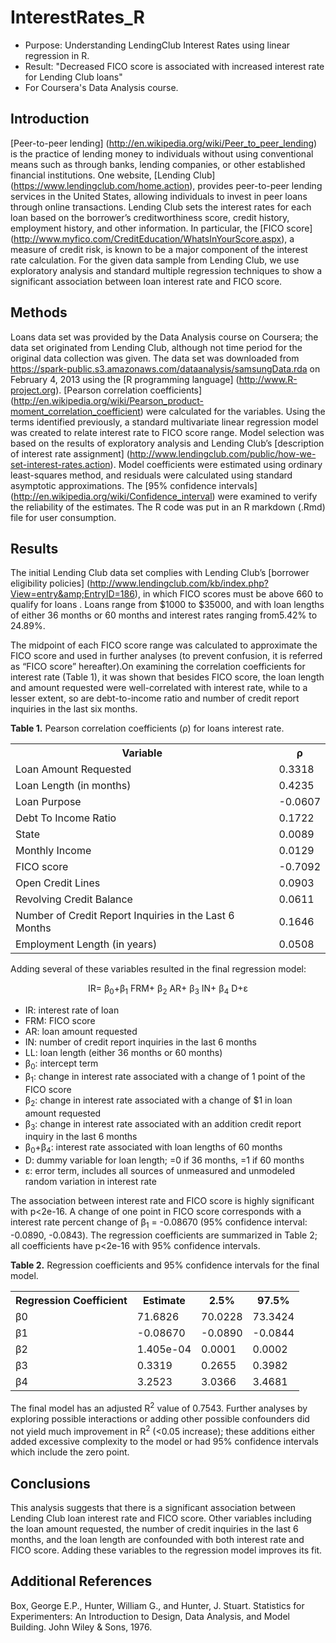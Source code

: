 InterestRates_R
===============
* Purpose: Understanding LendingClub Interest Rates using linear regression in R.
* Result: "Decreased FICO score is associated with increased interest rate for Lending Club loans"
* For Coursera's Data Analysis course.


Introduction
------------
[Peer-to-peer lending] (http://en.wikipedia.org/wiki/Peer_to_peer_lending) is the practice of lending money to 
individuals without using conventional means such as through banks, lending companies, or other established 
financial institutions. One website, [Lending Club] (https://www.lendingclub.com/home.action), provides 
peer-to-peer lending services in the United States, allowing individuals to 
invest in peer loans through online transactions. Lending Club sets the interest rates for each loan based 
on the borrower’s creditworthiness score, credit history, employment history, and other information. 
In particular, the [FICO score] (http://www.myfico.com/CreditEducation/WhatsInYourScore.aspx), a measure of credit 
risk, is known to be a major component of the interest 
rate calculation. For the given data sample from Lending Club, we use exploratory analysis and standard multiple 
regression  techniques to show a significant association between loan interest rate and FICO score.

Methods
-------
Loans data set was provided by the Data Analysis course on Coursera; the data set originated from Lending Club, 
although not time period for the original data collection was given. The data set was downloaded from
https://spark-public.s3.amazonaws.com/dataanalysis/samsungData.rda on February 4, 2013 using the 
[R programming language] (http://www.R-project.org). [Pearson correlation coefficients] 
(http://en.wikipedia.org/wiki/Pearson_product-moment_correlation_coefficient) were calculated for the variables. 
Using the terms identified previously, a standard multivariate linear regression model was created to 
relate interest rate to FICO score range. Model selection was based on the results of exploratory analysis 
and Lending Club’s [description of interest rate assignment] 
(http://www.lendingclub.com/public/how-we-set-interest-rates.action). Model coefficients were estimated using 
ordinary 
least-squares method, and residuals were calculated using standard asymptotic approximations. The [95% 
confidence intervals] (http://en.wikipedia.org/wiki/Confidence_interval) were examined to verify the reliability 
of the estimates. The R code was put in an R markdown (.Rmd) file for user consumption.

Results
-------
The initial Lending Club data set complies with Lending Club’s 
[borrower eligibility policies] (http://www.lendingclub.com/kb/index.php?View=entry&amp;EntryID=186), in which FICO 
scores must be above 660 to qualify for loans . Loans range from $1000 to $35000, and with loan lengths of either 
36 months or 60 months and interest rates ranging from5.42% to 24.89%. 

The midpoint of each FICO score range was 
calculated to approximate the FICO score and used in further analyses (to prevent confusion, it is referred 
as “FICO score” hereafter).On examining the correlation coefficients for interest rate (Table 1), it was shown that 
besides FICO score, the 
loan length and amount requested were well-correlated with interest rate, while to a lesser extent, so are 
debt-to-income ratio and number of credit report inquiries in the last six months. 
 
**Table 1.** Pearson correlation coefficients (ρ) for loans interest rate.
<table>
<tr><th>Variable</th><th>ρ</th></tr>
<tr><td>Loan Amount Requested</td><td>0.3318</td></tr>
<tr><td>Loan Length (in months)</td><td>0.4235</td></tr>
<tr><td>Loan Purpose</td><td>-0.0607</td></tr>
<tr><td>Debt To Income Ratio</td><td>0.1722</td></tr>
<tr><td>State</td><td>0.0089</td></tr>
<tr><td>Monthly Income</td><td>0.0129</td></tr>
<tr><td>FICO score</td><td>-0.7092</td></tr>
<tr><td>Open Credit Lines</td><td>0.0903</td></tr>
<tr><td>Revolving Credit Balance</td><td>0.0611</td></tr>
<tr><td>Number of Credit Report Inquiries in the Last 6 Months</td><td>0.1646</td></tr>
<tr><td>Employment Length (in years)</td><td>0.0508</td></tr>
</table>


Adding several of these variables resulted in the final regression model:

<center>IR= β<sub>0</sub>+β<sub>1</sub> FRM+ β<sub>2</sub> AR+ β<sub>3</sub> IN+ β<sub>4</sub> D+ε</center>

* IR: 	interest rate of loan
* FRM: 	FICO score
* AR: 	loan amount requested
* IN: 	number of credit report inquiries in the last 6 months
* LL: 	loan length (either 36 months or 60 months)
* β<sub>0</sub>: 	intercept term
* β<sub>1</sub>: 	change in interest rate associated with a change of 1 point of the FICO score
* β<sub>2</sub>: 	change in interest rate associated with a change of $1 in loan amount requested
* β<sub>3</sub>: 	change in interest rate associated with an addition credit report inquiry in the last 6 months
* β<sub>0</sub>+β<sub>4</sub>: 	interest rate associated with loan lengths of 60 months
* D: 	dummy variable for loan length; =0 if 36 months, =1 if 60 months
* ε: 	error term, includes all sources of unmeasured and unmodeled random variation in interest rate

The association between interest rate and FICO score is highly significant with p<2e-16. A change of one point 
in FICO score corresponds with a interest rate percent change of β<sub>1</sub> = -0.08670 (95% confidence interval: 
-0.0890, -0.0843). The regression coefficients are summarized in Table 2; all coefficients have p<2e-16 
with 95% confidence intervals.

**Table 2.** Regression coefficients and 95% confidence intervals for the final model.
<table>
<tr><th>Regression Coefficient</th><th>Estimate</th><th>2.5%</th><th>97.5%</th></tr>
<tr><td>β0</td><td>71.6826</td><td>70.0228</td><td>73.3424</td></tr>
<tr><td>β1</td><td>-0.08670</td><td>-0.0890</td><td>-0.0844</td></tr>
<tr><td>β2</td><td>1.405e-04</td><td>0.0001</td><td>0.0002</td></tr>
<tr><td>β3</td><td>0.3319</td><td>0.2655</td><td>0.3982</td></tr>
<tr><td>β4</td><td>3.2523</td><td>3.0366</td><td>3.4681</td></tr>
</table>

The final model has an adjusted R<sup>2</sup> value of 0.7543. Further analyses by exploring possible interactions or 
adding other possible confounders did not yield much improvement in R<sup>2</sup> (<0.05 increase); these additions 
either added excessive complexity to the model or had 95% confidence intervals which include the zero point.

Conclusions 
------------
This analysis suggests that there is a significant association between Lending Club loan interest rate and 
FICO score. Other variables including the loan amount requested, the number of credit inquiries in the last 
6 months, and the loan length are confounded with both interest rate and FICO score. Adding these variables 
to the regression model improves its fit.


Additional References
---------------------
 Box, George E.P., Hunter, William G., and Hunter, J. Stuart. Statistics for Experimenters: An Introduction to Design, Data Analysis, and Model Building. John Wiley & Sons, 1976. 
